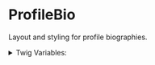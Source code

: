 <!-- This is the general documentation layout. Add or remove any sections as needed, but try to stay consistent across components. -->
# ProfileBio

Layout and styling for profile biographies.

<details>
  <summary>Twig Variables:</summary>

  ```
  name: 'Name of the individual',
  title: 'Position title or person/roles type',
  division: 'Division grouping if needed',
  date: 'Date context as needed (e.g. Since 2020)',
  content: 'Format-agnostic biography content'
  ```
</details>
